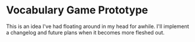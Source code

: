 # Vocabulary Game Prototype

This is an idea I've had floating around in my head for awhile.
I'll implement a changelog and future plans when it becomes more fleshed out.

